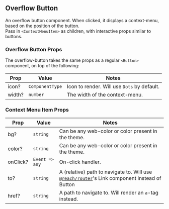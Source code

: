 ## Overflow Button

An overflow button component. When clicked, it displays a context-menu, based on the position of the button.  
Pass in `<ContextMenuItem>` as children, with interactive props similar to buttons.

### Overflow Button Props

The overflow-button takes the same props as a regular `<Button>` component, on top of the following:

| Prop   | Value           | Notes                                       |
| ------ | --------------- | ------------------------------------------- |
| icon?  | `ComponentType` | Icon to render. Will use `Dots` by default. |
| width? | `number`        | The width of the context-menu.              |

### Context Menu Item Props

| Prop     | Value          | Notes                                                                                                                                |
| -------- | -------------- | ------------------------------------------------------------------------------------------------------------------------------------ |
| bg?      | `string`       | Can be any web-color or color present in the theme.                                                                                  |
| color?   | `string`       | Can be any web-color or color present in the theme.                                                                                  |
| onClick? | `Event => any` | On-click handler.                                                                                                                    |
| to?      | `string`       | A (relative) path to navigate to. Will use [`@reach/router`](https://www.github.com/reach/router)'s Link component instead of Button |
| href?    | `string`       | A path to navigate to. Will render an `a`-tag instead.                                                                               |
